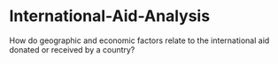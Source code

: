 # International-Aid-Analysis
How do geographic and economic factors relate to the international aid donated or received by a country?
